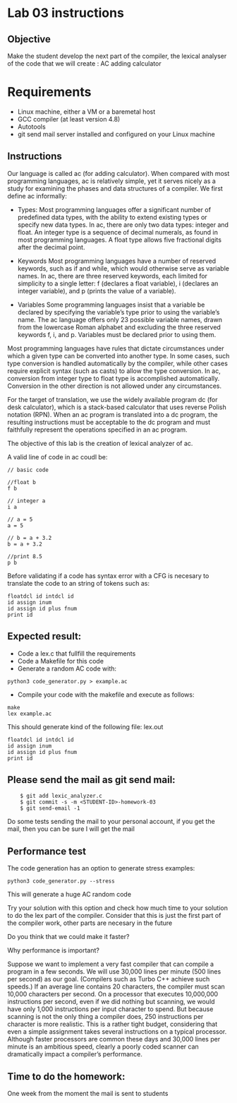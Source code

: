 # Lab 03 instructions

## Objective

Make the student develop the next part of the compiler, the lexical analyser of
the code that we will create : AC adding calculator

# Requirements

* Linux machine, either a VM or a baremetal host
* GCC compiler (at least version 4.8)
* Autotools
* git send mail server installed and configured on your Linux machine

## Instructions

Our language is called ac (for adding calculator). When compared with most
programming languages, ac is relatively simple, yet it serves nicely as a study
for examining the phases and data structures of a compiler. We first define ac
informally:

* Types: Most programming languages offer a significant number of predefined
  data types, with the ability to extend existing types or specify new data
  types. In ac, there are only two data types: integer and float. An integer
  type is a sequence of decimal numerals, as found in most programming
  languages. A float type allows five fractional digits after the decimal
  point.

* Keywords Most programming languages have a number of reserved keywords,
  such as if and while, which would otherwise serve as variable names. In ac,
  there are three reserved keywords, each limited for simplicity to a single
  letter: f (declares a float variable), i (declares an integer variable), and
  p (prints the value of a variable).

* Variables Some programming languages insist that a variable be declared by
  specifying the variable’s type prior to using the variable’s name. The ac
  language offers only 23 possible variable names, drawn from the lowercase
  Roman alphabet and excluding the three reserved keywords f, i, and p.
  Variables must be declared prior to using them.

Most programming languages have rules that dictate circumstances under which a
given type can be converted into another type. In some cases, such type
conversion is handled automatically by the compiler, while other cases require
explicit syntax (such as casts) to allow the type conversion. In ac, conversion
from integer type to float type is accomplished automatically. Conversion in
the other direction is not allowed under any circumstances.

For the target of translation, we use the widely available program dc (for desk
calculator), which is a stack-based calculator that uses reverse Polish
notation (RPN). When an ac program is translated into a dc program, the
resulting instructions must be acceptable to the dc program and must faithfully
represent the operations specified in an ac program.

The objective of this lab is the creation of lexical analyzer of ac.

A valid line of code in ac coudl be:

```
// basic code

//float b
f b

// integer a
i a

// a = 5
a = 5

// b = a + 3.2
b = a + 3.2

//print 8.5
p b
```

Before validating if a code has syntax error with a CFG is necesary to
translate the code to an string of tokens such as:

```
floatdcl id intdcl id
id assign inum
id assign id plus fnum
print id
```

## Expected result:

* Code a lex.c that fullfill the requirements
* Code a Makefile for this code
* Generate a random AC code with:

```
python3 code_generator.py > example.ac

```

* Compile your code with the makefile and execute as follows:

```
make
lex example.ac
```

This should generate kind of the following file: lex.out

```
floatdcl id intdcl id
id assign inum
id assign id plus fnum
print id
```


## Please send the mail as git send mail:

```
    $ git add lexic_analyzer.c
    $ git commit -s -m <STUDENT-ID>-homework-03
    $ git send-email -1

```
Do some tests sending the mail to your personal account, if you get the mail,
then you can be sure I will get the mail

## Performance test

The code generation has an option to generate stress examples:

```
python3 code_generator.py --stress
```

This will generate a huge AC random code

Try your solution with this option and check how much time to your solution to
do the lex part of the compiler. Consider that this is just the first part of
the compiler work, other parts are necesary in the future

Do you think that we could make it faster?

Why performance is important?

Suppose we want to implement a very fast compiler that can compile a program in
a few seconds. We will use 30,000 lines per minute (500 lines per second) as
our goal. (Compilers such as Turbo C++ achieve such speeds.) If an average line
contains 20 characters, the compiler must scan 10,000 characters per second. On
a processor that executes 10,000,000 instructions per second, even if we did
nothing but scanning, we would have only 1,000 instructions per input character
to spend. But because scanning is not the only thing a compiler does, 250
instructions per character is more realistic. This is a rather tight budget,
considering that even a simple assignment takes several instructions on a
typical processor. Although faster processors are common these days and 30,000
lines per minute is an ambitious speed, clearly a poorly coded scanner can
dramatically impact a compiler’s performance.

## Time to do the homework:

One week from the moment the mail is sent to students

